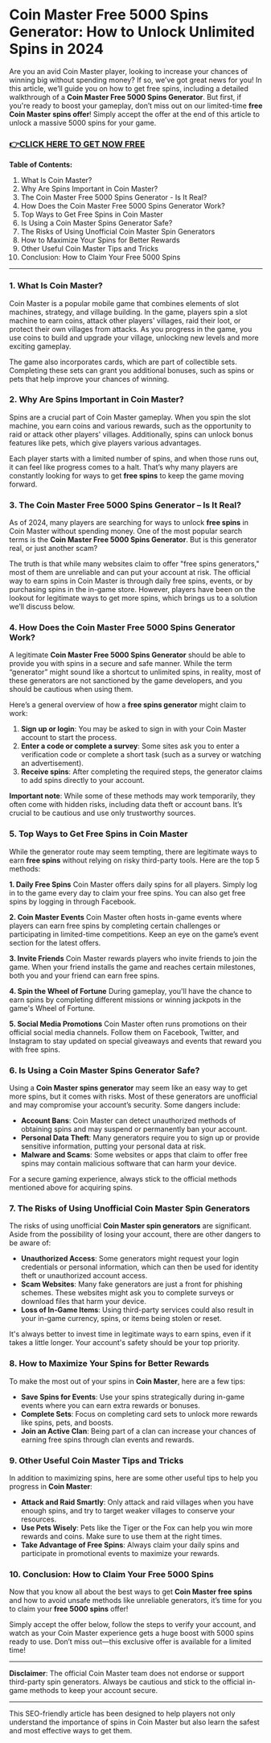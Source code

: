 # Coin Master Free 5000 Spins Generator: How to Unlock Unlimited Spins in 2024

Are you an avid Coin Master player, looking to increase your chances of winning big without spending money? If so, we’ve got great news for you! In this article, we’ll guide you on how to get free spins, including a detailed walkthrough of a **Coin Master Free 5000 Spins Generator**. But first, if you're ready to boost your gameplay, don’t miss out on our limited-time **free Coin Master spins offer**! Simply accept the offer at the end of this article to unlock a massive 5000 spins for your game.

### [👉CLICK HERE TO GET NOW FREE](https://coinmasterupdates.github.io/free/)

**Table of Contents:**
1. What Is Coin Master?
2. Why Are Spins Important in Coin Master?
3. The Coin Master Free 5000 Spins Generator - Is It Real?
4. How Does the Coin Master Free 5000 Spins Generator Work?
5. Top Ways to Get Free Spins in Coin Master
6. Is Using a Coin Master Spins Generator Safe?
7. The Risks of Using Unofficial Coin Master Spin Generators
8. How to Maximize Your Spins for Better Rewards
9. Other Useful Coin Master Tips and Tricks
10. Conclusion: How to Claim Your Free 5000 Spins

---

### 1. What Is Coin Master?

Coin Master is a popular mobile game that combines elements of slot machines, strategy, and village building. In the game, players spin a slot machine to earn coins, attack other players' villages, raid their loot, or protect their own villages from attacks. As you progress in the game, you use coins to build and upgrade your village, unlocking new levels and more exciting gameplay.

The game also incorporates cards, which are part of collectible sets. Completing these sets can grant you additional bonuses, such as spins or pets that help improve your chances of winning.

### 2. Why Are Spins Important in Coin Master?

Spins are a crucial part of Coin Master gameplay. When you spin the slot machine, you earn coins and various rewards, such as the opportunity to raid or attack other players' villages. Additionally, spins can unlock bonus features like pets, which give players various advantages.

Each player starts with a limited number of spins, and when those runs out, it can feel like progress comes to a halt. That’s why many players are constantly looking for ways to get **free spins** to keep the game moving forward.

### 3. The Coin Master Free 5000 Spins Generator – Is It Real?

As of 2024, many players are searching for ways to unlock **free spins** in Coin Master without spending money. One of the most popular search terms is the **Coin Master Free 5000 Spins Generator**. But is this generator real, or just another scam?

The truth is that while many websites claim to offer "free spins generators," most of them are unreliable and can put your account at risk. The official way to earn spins in Coin Master is through daily free spins, events, or by purchasing spins in the in-game store. However, players have been on the lookout for legitimate ways to get more spins, which brings us to a solution we’ll discuss below.

### 4. How Does the Coin Master Free 5000 Spins Generator Work?

A legitimate **Coin Master Free 5000 Spins Generator** should be able to provide you with spins in a secure and safe manner. While the term “generator” might sound like a shortcut to unlimited spins, in reality, most of these generators are not sanctioned by the game developers, and you should be cautious when using them.

Here’s a general overview of how a **free spins generator** might claim to work:
1. **Sign up or login**: You may be asked to sign in with your Coin Master account to start the process.
2. **Enter a code or complete a survey**: Some sites ask you to enter a verification code or complete a short task (such as a survey or watching an advertisement).
3. **Receive spins**: After completing the required steps, the generator claims to add spins directly to your account.

**Important note**: While some of these methods may work temporarily, they often come with hidden risks, including data theft or account bans. It’s crucial to be cautious and use only trustworthy sources.

### 5. Top Ways to Get Free Spins in Coin Master

While the generator route may seem tempting, there are legitimate ways to earn **free spins** without relying on risky third-party tools. Here are the top 5 methods:

**1. Daily Free Spins**
Coin Master offers daily spins for all players. Simply log in to the game every day to claim your free spins. You can also get free spins by logging in through Facebook.

**2. Coin Master Events**
Coin Master often hosts in-game events where players can earn free spins by completing certain challenges or participating in limited-time competitions. Keep an eye on the game’s event section for the latest offers.

**3. Invite Friends**
Coin Master rewards players who invite friends to join the game. When your friend installs the game and reaches certain milestones, both you and your friend can earn free spins.

**4. Spin the Wheel of Fortune**
During gameplay, you'll have the chance to earn spins by completing different missions or winning jackpots in the game's Wheel of Fortune.

**5. Social Media Promotions**
Coin Master often runs promotions on their official social media channels. Follow them on Facebook, Twitter, and Instagram to stay updated on special giveaways and events that reward you with free spins.

### 6. Is Using a Coin Master Spins Generator Safe?

Using a **Coin Master spins generator** may seem like an easy way to get more spins, but it comes with risks. Most of these generators are unofficial and may compromise your account’s security. Some dangers include:
- **Account Bans**: Coin Master can detect unauthorized methods of obtaining spins and may suspend or permanently ban your account.
- **Personal Data Theft**: Many generators require you to sign up or provide sensitive information, putting your personal data at risk.
- **Malware and Scams**: Some websites or apps that claim to offer free spins may contain malicious software that can harm your device.

For a secure gaming experience, always stick to the official methods mentioned above for acquiring spins.

### 7. The Risks of Using Unofficial Coin Master Spin Generators

The risks of using unofficial **Coin Master spin generators** are significant. Aside from the possibility of losing your account, there are other dangers to be aware of:
- **Unauthorized Access**: Some generators might request your login credentials or personal information, which can then be used for identity theft or unauthorized account access.
- **Scam Websites**: Many fake generators are just a front for phishing schemes. These websites might ask you to complete surveys or download files that harm your device.
- **Loss of In-Game Items**: Using third-party services could also result in your in-game currency, spins, or items being stolen or reset.

It's always better to invest time in legitimate ways to earn spins, even if it takes a little longer. Your account's safety should be your top priority.

### 8. How to Maximize Your Spins for Better Rewards

To make the most out of your spins in **Coin Master**, here are a few tips:
- **Save Spins for Events**: Use your spins strategically during in-game events where you can earn extra rewards or bonuses.
- **Complete Sets**: Focus on completing card sets to unlock more rewards like spins, pets, and boosts.
- **Join an Active Clan**: Being part of a clan can increase your chances of earning free spins through clan events and rewards.

### 9. Other Useful Coin Master Tips and Tricks

In addition to maximizing spins, here are some other useful tips to help you progress in **Coin Master**:
- **Attack and Raid Smartly**: Only attack and raid villages when you have enough spins, and try to target weaker villages to conserve your resources.
- **Use Pets Wisely**: Pets like the Tiger or the Fox can help you win more rewards and coins. Make sure to use them at the right times.
- **Take Advantage of Free Spins**: Always claim your daily spins and participate in promotional events to maximize your rewards.

### 10. Conclusion: How to Claim Your Free 5000 Spins

Now that you know all about the best ways to get **Coin Master free spins** and how to avoid unsafe methods like unreliable generators, it’s time for you to claim your **free 5000 spins** offer! 

Simply accept the offer below, follow the steps to verify your account, and watch as your Coin Master experience gets a huge boost with 5000 spins ready to use. Don’t miss out—this exclusive offer is available for a limited time!

---

**Disclaimer**: The official Coin Master team does not endorse or support third-party spin generators. Always be cautious and stick to the official in-game methods to keep your account secure.

---

This SEO-friendly article has been designed to help players not only understand the importance of spins in Coin Master but also learn the safest and most effective ways to get them.

